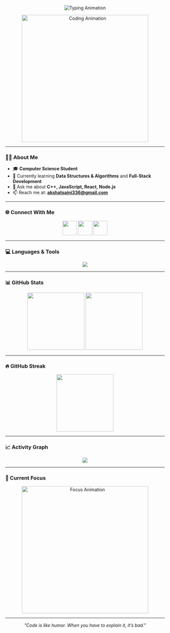 <!-- Profile Intro -->
<p align="center">
  <img src="https://readme-typing-svg.herokuapp.com?font=Fira+Code&weight=500&size=28&pause=1000&color=4AF0FF&center=true&vCenter=true&width=600&lines=Hi+👋,+I'm+Akshat+Saini;Full-Stack+Developer;DSA+%26+Problem+Solver;Always+Learning+New+Things" alt="Typing Animation" />
</p>

<p align="center">
  <img src="https://media.giphy.com/media/qgQUggAC3Pfv687qPC/giphy.gif" width="400px" alt="Coding Animation" />
</p>

---

### 👨‍💻 About Me
- 🎓 **Computer Science Student**  
- 🌱 Currently learning **Data Structures & Algorithms** and **Full-Stack Development**  
- 💬 Ask me about **C++, JavaScript, React, Node.js**  
- 📫 Reach me at: **akshatsaini336@gmail.com**

---

### 🌐 Connect With Me
<p align="center">
  <a href="https://www.linkedin.com/in/akshat-saini-0ba25924b/" target="_blank"><img src="https://skillicons.dev/icons?i=linkedin" height="45" /></a>
  <a href="https://www.instagram.com/_.akshat_saini._/" target="_blank"><img src="https://skillicons.dev/icons?i=instagram" height="45" /></a>
  <a href="mailto:akshatsaini336@gmail.com" target="_blank"><img src="https://skillicons.dev/icons?i=gmail" height="45" /></a>
</p>

---

### 💻 Languages & Tools
<p align="center">
  <img src="https://skillicons.dev/icons?i=html,css,js,react,nodejs,cpp,c,bootstrap,tailwind,git,github" />
</p>

---

### 📊 GitHub Stats
<p align="center">
  <img src="https://github-readme-stats.vercel.app/api?username=akshatsainiaks&show_icons=true&theme=tokyonight&hide_border=true" height="180px"/>
  <img src="https://github-readme-stats.vercel.app/api/top-langs/?username=akshatsainiaks&layout=compact&theme=tokyonight&hide_border=true" height="180px"/>
</p>

---

### 🔥 GitHub Streak
<p align="center">
  <img src="https://streak-stats.demolab.com?user=akshatsainiaks&theme=tokyonight&hide_border=true" height="180px"/>
</p>

---

### 📈 Activity Graph
<p align="center">
  <img src="https://github-readme-activity-graph.vercel.app/graph?username=akshatsainiaks&theme=react-dark&hide_border=true&area=true" />
</p>

---

### 🚀 Current Focus
<p align="center">
  <img src="https://media.giphy.com/media/ZVik7pBtu9dNS/giphy.gif" width="400px" alt="Focus Animation" />
</p>

---

<p align="center">
  <i>"Code is like humor. When you have to explain it, it’s bad."</i>
</p>
